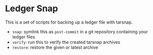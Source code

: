 # Ledger Snap

This is a set of scripts for backing up a ledger file with tarsnap.

 * `snap`: symlink this as `post-commit` in a git repository containing your ledger files
 * `verify`: run this to verify the created tarsnap archives
 * `restore`: restore the given or latest archive
